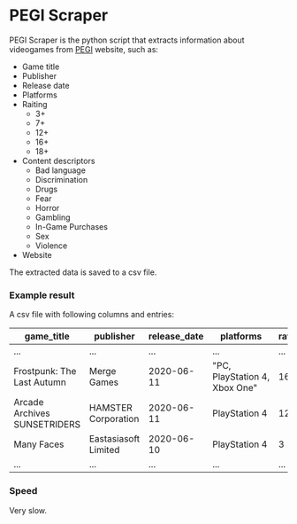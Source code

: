 # PEGI Scraper

PEGI Scraper is the python script that extracts information about videogames from [PEGI](https://pegi.info) website, such as:
- Game title
- Publisher
- Release date
- Platforms
- Raiting
  - 3+
  - 7+
  - 12+
  - 16+
  - 18+
- Content descriptors
  - Bad language
  - Discrimination
  - Drugs
  - Fear
  - Horror
  - Gambling
  - In-Game Purchases
  - Sex
  - Violence
- Website

The extracted data is saved to a csv file.

### Example result
A csv file with following columns and entries:

|game_title|publisher|release_date|platforms |rating|descriptors|website|
|----------|---------|------------|----------|------|-----------|-------|
|...|...|...|...|...|...|...|
|Frostpunk: The Last Autumn|Merge Games|2020-06-11|"PC, PlayStation&nbsp;4, Xbox&nbsp;One"|16|Bad Language|http://www.frostpunkgame.com/|
|Arcade Archives SUNSETRIDERS|HAMSTER Corporation|2020-06-11|PlayStation&nbsp;4|12|Violence| |
|Many Faces|Eastasiasoft Limited|2020-06-10|PlayStation&nbsp;4|3| |http://www.eastasiasoft.com|
|...|...|...|...|...|...|...|

### Speed
Very slow.


